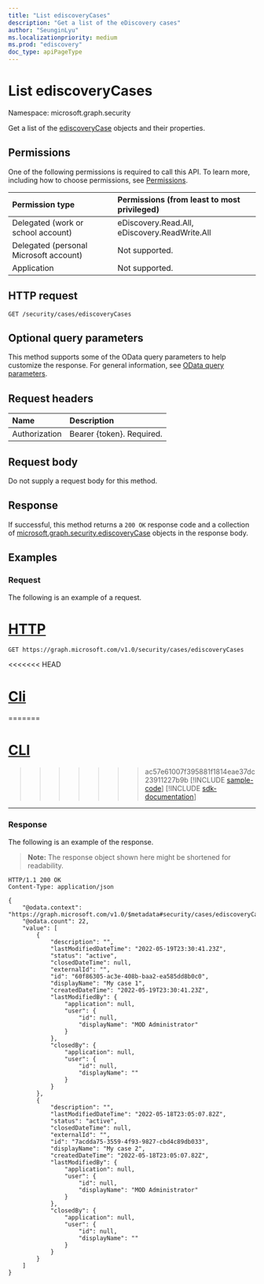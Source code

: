 ```yaml
---
title: "List ediscoveryCases"
description: "Get a list of the eDiscovery cases"
author: "SeunginLyu"
ms.localizationpriority: medium
ms.prod: "ediscovery"
doc_type: apiPageType
---
```


# List ediscoveryCases
Namespace: microsoft.graph.security



Get a list of the [ediscoveryCase](../resources/security-ediscoverycase.md) objects and their properties.

## Permissions
One of the following permissions is required to call this API. To learn more, including how to choose permissions, see [Permissions](/graph/permissions-reference).

|Permission type|Permissions (from least to most privileged)|
|:---|:---|
|Delegated (work or school account)|eDiscovery.Read.All, eDiscovery.ReadWrite.All|
|Delegated (personal Microsoft account)|Not supported.|
|Application|Not supported.|

## HTTP request

<!-- {
  "blockType": "ignored"
}
-->
``` http
GET /security/cases/ediscoveryCases
```

## Optional query parameters
This method supports some of the OData query parameters to help customize the response. For general information, see [OData query parameters](/graph/query-parameters).

## Request headers
|Name|Description|
|:---|:---|
|Authorization|Bearer {token}. Required.|

## Request body
Do not supply a request body for this method.

## Response

If successful, this method returns a `200 OK` response code and a collection of [microsoft.graph.security.ediscoveryCase](../resources/security-ediscoverycase.md) objects in the response body.

## Examples

### Request
The following is an example of a request.

# [HTTP](#tab/http)
<!-- {
  "blockType": "request",
  "name": "list_ediscoverycase"
}
-->
``` http
GET https://graph.microsoft.com/v1.0/security/cases/ediscoveryCases
```

<<<<<<< HEAD
# [Cli](#tab/cli)
=======
# [CLI](#tab/cli)
>>>>>>> ac57e61007f395881f1814eae37dc23911227b9b
[!INCLUDE [sample-code](../includes/snippets/cli/list-ediscoverycase-cli-snippets.md)]
[!INCLUDE [sdk-documentation](../includes/snippets/snippets-sdk-documentation-link.md)]

---

### Response
The following is an example of the response.
>**Note:** The response object shown here might be shortened for readability.
<!-- {
  "blockType": "response",
  "truncated": true,
  "@odata.type": "Collection(microsoft.graph.security.ediscoveryCase)"
}
-->
``` http
HTTP/1.1 200 OK
Content-Type: application/json

{
    "@odata.context": "https://graph.microsoft.com/v1.0/$metadata#security/cases/ediscoveryCases",
    "@odata.count": 22,
    "value": [
        {
            "description": "",
            "lastModifiedDateTime": "2022-05-19T23:30:41.23Z",
            "status": "active",
            "closedDateTime": null,
            "externalId": "",
            "id": "60f86305-ac3e-408b-baa2-ea585dd8b0c0",
            "displayName": "My case 1",
            "createdDateTime": "2022-05-19T23:30:41.23Z",
            "lastModifiedBy": {
                "application": null,
                "user": {
                    "id": null,
                    "displayName": "MOD Administrator"
                }
            },
            "closedBy": {
                "application": null,
                "user": {
                    "id": null,
                    "displayName": ""
                }
            }
        },
        {
            "description": "",
            "lastModifiedDateTime": "2022-05-18T23:05:07.82Z",
            "status": "active",
            "closedDateTime": null,
            "externalId": "",
            "id": "7acdda75-3559-4f93-9827-cbd4c89db033",
            "displayName": "My case 2",
            "createdDateTime": "2022-05-18T23:05:07.82Z",
            "lastModifiedBy": {
                "application": null,
                "user": {
                    "id": null,
                    "displayName": "MOD Administrator"
                }
            },
            "closedBy": {
                "application": null,
                "user": {
                    "id": null,
                    "displayName": ""
                }
            }
        }
    ]
}
```

